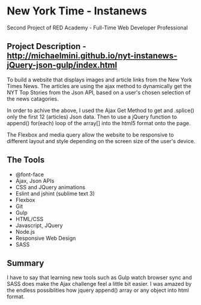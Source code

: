 # New York Time - Instanews

Second Project of RED Academy - Full-Time Web Developer Professional

## Project Description - http://michaelmini.github.io/nyt-instanews-jQuery-json-gulp/index.html

To build a website that displays images and article links from the New York Times News. The articles are using the ajax method to dynamically get the NYT Top Stories from the Json API, based on a user's chosen selection of the news catagories.

In order to achive the above, I used the Ajax Get Method to get and .splice() only the first 12 (articles) Json data. Then to use a jQuery function to append() for(each) loop of the array[] into the html5 format onto the page.

The Flexbox and media query allow the website to be responsive to different layout and style depending on the screen size of the user's device. 

## The Tools

* @font-face
* Ajax, Json APIs
* CSS and JQuery animations
* Eslint and jshint (sublime text 3)
* Flexbox
* Git
* Gulp
* HTML/CSS
* Javascript, JQuery
* Node.js
* Responsive Web Design
* SASS

## Summary 

I have to say that learning new tools such as Gulp watch browser sync and SASS does make the Ajax challenge feel a little bit easier. I was amazed by the endless possiblities how jquery append() array or any object into html format.
